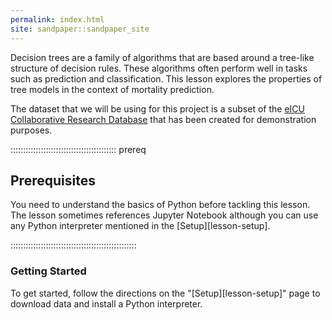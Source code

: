```yaml
---
permalink: index.html
site: sandpaper::sandpaper_site
---
```


Decision trees are a family of algorithms that are based around a tree-like structure of decision rules. These algorithms often perform well in tasks such as prediction and classification. This lesson explores the properties of tree models in the context of mortality prediction.

The dataset that we will be using for this project is a subset of the [eICU Collaborative Research Database][eicu-crd] that has been created for demonstration purposes.

<!-- this is an html comment -->

::::::::::::::::::::::::::::::::::::::::::  prereq

## Prerequisites

You need to understand the basics of Python before tackling this lesson. The lesson sometimes references Jupyter Notebook although you can use any Python interpreter mentioned in the [Setup][lesson-setup].


::::::::::::::::::::::::::::::::::::::::::::::::::

### Getting Started

To get started, follow the directions on the "[Setup][lesson-setup]" page to download data and install a Python interpreter.



[eicu-crd]: https://doi.org/10.13026/C2WM1R



